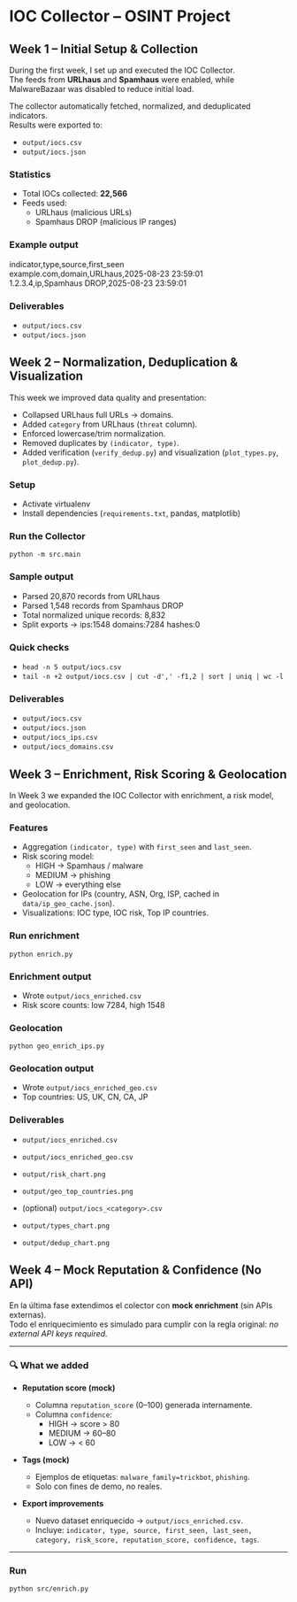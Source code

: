 # IOC Collector – OSINT Project

## Week 1 – Initial Setup & Collection

During the first week, I set up and executed the IOC Collector.  
The feeds from **URLhaus** and **Spamhaus** were enabled, while MalwareBazaar was disabled to reduce initial load.  

The collector automatically fetched, normalized, and deduplicated indicators.  
Results were exported to:

- `output/iocs.csv`  
- `output/iocs.json`  

### Statistics
- Total IOCs collected: **22,566**  
- Feeds used:  
  - URLhaus (malicious URLs)  
  - Spamhaus DROP (malicious IP ranges)  

### Example output
indicator,type,source,first_seen  
example.com,domain,URLhaus,2025-08-23 23:59:01  
1.2.3.4,ip,Spamhaus DROP,2025-08-23 23:59:01  

### Deliverables
- `output/iocs.csv`  
- `output/iocs.json`  

## Week 2 – Normalization, Deduplication & Visualization

This week we improved data quality and presentation:

- Collapsed URLhaus full URLs → domains.  
- Added `category` from URLhaus (`threat` column).  
- Enforced lowercase/trim normalization.  
- Removed duplicates by `(indicator, type)`.  
- Added verification (`verify_dedup.py`) and visualization (`plot_types.py`, `plot_dedup.py`).  

### Setup
- Activate virtualenv  
- Install dependencies (`requirements.txt`, pandas, matplotlib)  

### Run the Collector
`python -m src.main`  

### Sample output
- Parsed 20,870 records from URLhaus  
- Parsed 1,548 records from Spamhaus DROP  
- Total normalized unique records: 8,832  
- Split exports -> ips:1548 domains:7284 hashes:0  

### Quick checks
- `head -n 5 output/iocs.csv`  
- `tail -n +2 output/iocs.csv | cut -d',' -f1,2 | sort | uniq | wc -l`  

### Deliverables
- `output/iocs.csv`  
- `output/iocs.json`  
- `output/iocs_ips.csv`  
- `output/iocs_domains.csv`

## Week 3 – Enrichment, Risk Scoring & Geolocation

In Week 3 we expanded the IOC Collector with enrichment, a risk model, and geolocation.  

### Features
- Aggregation `(indicator, type)` with `first_seen` and `last_seen`.  
- Risk scoring model:  
  - HIGH → Spamhaus / malware  
  - MEDIUM → phishing  
  - LOW → everything else  
- Geolocation for IPs (country, ASN, Org, ISP, cached in `data/ip_geo_cache.json`).  
- Visualizations: IOC type, IOC risk, Top IP countries.  

### Run enrichment
`python enrich.py`  

### Enrichment output
- Wrote `output/iocs_enriched.csv`  
- Risk score counts: low 7284, high 1548  

### Geolocation
`python geo_enrich_ips.py`  

### Geolocation output
- Wrote `output/iocs_enriched_geo.csv`  
- Top countries: US, UK, CN, CA, JP  

### Deliverables
- `output/iocs_enriched.csv`  
- `output/iocs_enriched_geo.csv`  
- `output/risk_chart.png`  
- `output/geo_top_countries.png`  
- (optional) `output/iocs_<category>.csv`  

- `output/types_chart.png`  
- `output/dedup_chart.png`  

## Week 4 – Mock Reputation & Confidence (No API)

En la última fase extendimos el colector con **mock enrichment** (sin APIs externas).  
Todo el enriquecimiento es simulado para cumplir con la regla original: *no external API keys required*.  

---

### 🔍 What we added

- **Reputation score (mock)**  
  - Columna `reputation_score` (0–100) generada internamente.  
  - Columna `confidence`:  
    - HIGH → score > 80  
    - MEDIUM → 60–80  
    - LOW → < 60  

- **Tags (mock)**  
  - Ejemplos de etiquetas: `malware_family=trickbot`, `phishing`.  
  - Solo con fines de demo, no reales.  

- **Export improvements**  
  - Nuevo dataset enriquecido → `output/iocs_enriched.csv`.  
  - Incluye: `indicator, type, source, first_seen, last_seen, category, risk_score, reputation_score, confidence, tags`.  

---

### Run

```bash
python src/enrich.py
